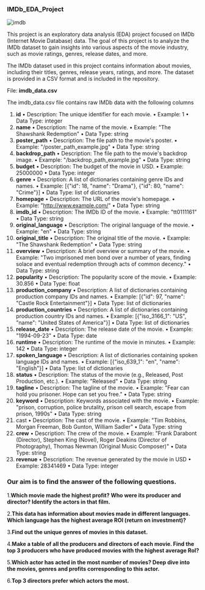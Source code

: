 ### **IMDb_EDA_Project**

![imdb](https://upload.wikimedia.org/wikipedia/commons/6/69/IMDB_Logo_2016.svg)

This project is an exploratory data analysis (EDA) project focused on IMDb (Internet Movie Database) data. The goal of this project is to analyze the IMDb dataset to gain insights into various aspects of the movie industry, such as movie ratings, genres, release dates, and more.

The IMDb dataset used in this project contains information about movies, including their titles, genres, release years, ratings, and more. The dataset is provided in a CSV format and is included in the repository.

File: **imdb_data.csv**

The imdb_data.csv file contains raw IMDb data with the following columns
1.	**id**
•	Description: The unique identifier for each movie.
•	Example: 1
•	Data Type: integer
2.	**name**
•	Description: The name of the movie.
•	Example: "The Shawshank Redemption"
•	Data Type: string
3.	**poster_path**
•	Description: The file path to the movie's poster.
•	Example: "/poster_path_example.jpg"
•	Data Type: string
4.	**backdrop_path**
•	Description: The file path to the movie's backdrop image.
•	Example: "/backdrop_path_example.jpg"
•	Data Type: string
5.	**budget**
•	Description: The budget of the movie in USD.
•	Example: 25000000
•	Data Type: integer
6.	**genre**
•	Description: A list of dictionaries containing genre IDs and names.
•	Example: [{"id": 18, "name": "Drama"}, {"id": 80, "name": "Crime"}]
•	Data Type: list of dictionaries
7.	**homepage**
•	Description: The URL of the movie's homepage.
•	Example: "http://www.example.com/"
•	Data Type: string
8.	**imdb_id**
•	Description: The IMDb ID of the movie.
•	Example: "tt0111161"
•	Data Type: string
9.	**original_language**
•	Description: The original language of the movie.
•	Example: "en"
•	Data Type: string
10.	**original_title**
•	Description: The original title of the movie.
•	Example: "The Shawshank Redemption"
•	Data Type: string
11.	**overview**
•	Description: A brief overview or summary of the movie.
•	Example: "Two imprisoned men bond over a number of years, finding solace and eventual redemption through acts of common decency."
•	Data Type: string
12.	**popularity**
•	Description: The popularity score of the movie.
•	Example: 30.856
•	Data Type: float
13.	**production_company**
•	Description: A list of dictionaries containing production company IDs and names.
•	Example: [{"id": 97, "name": "Castle Rock Entertainment"}]
•	Data Type: list of dictionaries
14.	**production_countries**
•	Description: A list of dictionaries containing production country IDs and names.
•	Example: [{"iso_3166_1": "US", "name": "United States of America"}]
•	Data Type: list of dictionaries
15.	**release_date**
•	Description: The release date of the movie.
•	Example: "1994-09-23"
•	Data Type: date
16.	**runtime**
•	Description: The runtime of the movie in minutes.
•	Example: 142
•	Data Type: integer
17.	**spoken_language**
•	Description: A list of dictionaries containing spoken language IDs and names.
•	Example: [{"iso_639_1": "en", "name": "English"}]
•	Data Type: list of dictionaries
18.	**status**
•	Description: The status of the movie (e.g., Released, Post Production, etc.).
•	Example: "Released"
•	Data Type: string
19.	**tagline**
•	Description: The tagline of the movie.
•	Example: "Fear can hold you prisoner. Hope can set you free."
•	Data Type: string
20.	**keyword**
•	Description: Keywords associated with the movie.
•	Example: "prison, corruption, police brutality, prison cell search, escape from prison, 1990s"
•	Data Type: string
21.	cast
•	Description: The cast of the movie.
•	Example: "Tim Robbins, Morgan Freeman, Bob Gunton, William Sadler"
•	Data Type: string
22.	**crew**
•	Description: The crew of the movie.
•	Example: "Frank Darabont (Director), Stephen King (Novel), Roger Deakins (Director of Photography), Thomas Newman (Original Music Composer)"
•	Data Type: string
23.	**revenue**
•	Description: The revenue generated by the movie in USD
•	Example: 28341469
•	Data Type: integer


### **Our aim is to find the answer of the following questions.**

1.**Which movie made the highest profit? Who were its producer and director? Identify the actors in that film.**

2.**This data has information about movies made in different languages. Which language has the highest average ROI (return on investment)?**

3.**Find out the unique genres of movies in this dataset.**

4.**Make a table of all the producers and directors of each movie. Find the top 3 producers who have produced movies with the highest average RoI?**

5.**Which actor has acted in the most number of movies? Deep dive into the movies, genres and profits corresponding to this actor.**

6.**Top 3 directors prefer which actors the most.**
